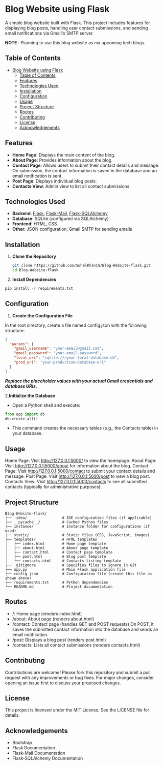 # Blog Website using Flask

A simple blog website built with Flask. This project includes features for displaying blog posts, handling user contact submissions, and sending email notifications via Gmail's SMTP server.

**NOTE** : Planning to use this blog website as my upcoming tech blogs.

## Table of Contents
- [Blog Website using Flask](#blog-website-using-flask)
  - [Table of Contents](#table-of-contents)
  - [Features](#features)
  - [Technologies Used](#technologies-used)
  - [Installation](#installation)
  - [Configuration](#configuration)
  - [Usage](#usage)
  - [Project Structure](#project-structure)
  - [Routes](#routes)
  - [Contributing](#contributing)
  - [License](#license)
  - [Acknowledgements](#acknowledgements)

## Features

- **Home Page**: Displays the main content of the blog.
- **About Page**: Provides information about the blog.
- **Contact Page**: Allows users to submit their contact details and message. On submission, the contact information is saved in the database and an email notification is sent.
- **Post Page**: Displays individual blog posts.
- **Contacts View**: Admin view to list all contact submissions.

## Technologies Used

- **Backend**: [Flask](https://flask.palletsprojects.com/), [Flask-Mail](https://pythonhosted.org/Flask-Mail/), [Flask-SQLAlchemy](https://flask-sqlalchemy.palletsprojects.com/)
- **Database**: SQLite (configured via SQLAlchemy)
- **Frontend**: HTML, CSS
- **Other**: JSON configuration, Gmail SMTP for sending emails

## Installation

1. **Clone the Repository**
   ```bash
   git clone https://github.com/SuhelKhanCA/Blog-Website-flask.git
   cd Blog-Website-flask
    ```

2. **Install Dependencies**

```bash
pip install -r requirements.txt
```

## Configuration

1. **Create the Configuration File**

In the root directory, create a file named config.json with the following structure:
```json
{
  "params": {
    "gmail_username": "your-email@gmail.com",
    "gmail_password": "your-email-password",
    "local_uri": "sqlite:///your-local-database.db",
    "prod_uri": "your-production-database-uri"
  }
}
```

***Replace the placeholder values with your actual Gmail credentials and database URIs.***

2.**Initialize the Database**

- Open a Python shell and execute:

```python
from app import db
db.create_all()
```

- This command creates the necessary tables (e.g., the Contacts table) in your database.

## Usage

Home Page: Visit http://127.0.0.1:5000/ to view the homepage.
About Page: Visit http://127.0.0.1:5000/about for information about the blog.
Contact Page: Visit http://127.0.0.1:5000/contact to submit your contact details and message.
Post Page: Visit http://127.0.0.1:5000/post to view a blog post.
Contacts View: Visit http://127.0.0.1:5000/contacts to see all submitted contacts (typically for administrative purposes).

## Project Structure

```text
Blog-Website-flask/
├── .idea/                # IDE configuration files (if applicable)
├── __pycache__/          # Cached Python files
├── instance/             # Instance folder for configurations (if used)
├── static/               # Static files (CSS, JavaScript, images)
├── templates/            # HTML templates
│   ├── index.html        # Home page template
│   ├── about.html        # About page template
│   ├── contact.html      # Contact page template
│   ├── post.html         # Blog post template
│   └── contacts.html     # Contacts listing template
├── .gitignore            # Specifies files to ignore in Git
├── app.py                # Main Flask application file
├── config.json           # Configuration file (create this file as shown above)
├── requirements.txt      # Python dependencies
└── README.md             # Project documentation
```

## Routes

- /: Home page (renders index.html)
- /about: About page (renders about.html)
- /contact: Contact page (handles GET and POST requests)
On POST, it saves the submitted contact information into the database and sends an email notification.
- /post: Displays a blog post (renders post.html)
- /contacts: Lists all contact submissions (renders contacts.html)

## Contributing

Contributions are welcome! Please fork this repository and submit a pull request with any improvements or bug fixes. For major changes, consider opening an issue first to discuss your proposed changes.

## License

This project is licensed under the MIT License. See the LICENSE file for details.

## Acknowledgements

- Bootstrap
- Flask Documentation
- Flask-Mail Documentation
- Flask-SQLAlchemy Documentation
